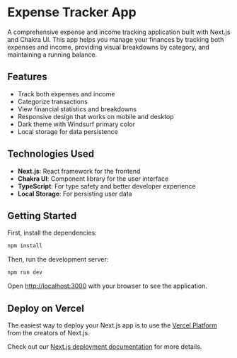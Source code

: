 # Expense Tracker App

A comprehensive expense and income tracking application built with Next.js and Chakra UI. This app helps you manage your finances by tracking both expenses and income, providing visual breakdowns by category, and maintaining a running balance.

## Features

- Track both expenses and income
- Categorize transactions
- View financial statistics and breakdowns
- Responsive design that works on mobile and desktop
- Dark theme with Windsurf primary color
- Local storage for data persistence

## Technologies Used

- **Next.js**: React framework for the frontend
- **Chakra UI**: Component library for the user interface
- **TypeScript**: For type safety and better developer experience
- **Local Storage**: For persisting user data

## Getting Started

First, install the dependencies:

```bash
npm install
```

Then, run the development server:

```bash
npm run dev
```

Open [http://localhost:3000](http://localhost:3000) with your browser to see the application.

## Deploy on Vercel

The easiest way to deploy your Next.js app is to use the [Vercel Platform](https://vercel.com/new?utm_medium=default-template&filter=next.js&utm_source=create-next-app&utm_campaign=create-next-app-readme) from the creators of Next.js.

Check out our [Next.js deployment documentation](https://nextjs.org/docs/app/building-your-application/deploying) for more details.
